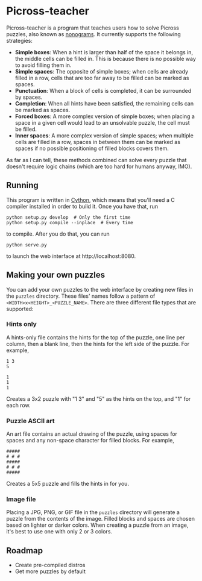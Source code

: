 # Picross-teacher

Picross-teacher is a program that teaches users how to solve Picross puzzles,
also known as [nonograms](https://en.wikipedia.org/wiki/Nonogram). It currently
supports the following strategies:

* **Simple boxes**: When a hint is larger than half of the space it belongs in,
  the middle cells can be filled in. This is because there is no possible way to
  avoid filling them in.
* **Simple spaces**: The opposite of simple boxes; when cells are already filled
  in a row, cells that are too far away to be filled can be marked as spaces.
* **Punctuation**: When a block of cells is completed, it can be surrounded by
  spaces.
* **Completion**: When all hints have been satisfied, the remaining cells can be
  marked as spaces.
* **Forced boxes**: A more complex version of simple boxes; when placing a space
  in a given cell would lead to an unsolvable puzzle, the cell must be filled.
* **Inner spaces**: A more complex version of simple spaces; when multiple cells
  are filled in a row, spaces in between them can be marked as spaces if no
  possible positioning of filled blocks covers them.

As far as I can tell, these methods combined can solve every puzzle that doesn't
require logic chains (which are too hard for humans anyway, IMO).


## Running

This program is written in [Cython](http://cython.org), which means that you'll
need a C compiler installed in order to build it. Once you have that, run

```
python setup.py develop  # Only the first time
python setup.py compile --inplace  # Every time
```

to compile. After you do that, you can run

```python serve.py```

to launch the web interface at http://localhost:8080.


## Making your own puzzles

You can add your own puzzles to the web interface by creating new files in the
`puzzles` directory. These files' names follow a pattern of `<WIDTH>x<HEIGHT>_<PUZZLE_NAME>`.
There are three different file types that are supported:

### Hints only

A hints-only file contains the hints for the top of the puzzle, one line per column,
then a blank line, then the hints for the left side of the puzzle. For example,

```
1 3
5

1
1
1
```

Creates a 3x2 puzzle with "1 3" and "5" as the hints on the top, and "1" for each row.

### Puzzle ASCII art

An art file contains an actual drawing of the puzzle, using spaces for spaces and any
non-space character for filled blocks. For example,

```
#####
# # #
#####
# # #
#####
```
Creates a 5x5 puzzle and fills the hints in for you.

### Image file

Placing a JPG, PNG, or GIF file in the `puzzles` directory will generate a puzzle from
the contents of the image. Filled blocks and spaces are chosen based on lighter or
darker colors. When creating a puzzle from an image, it's best to use one with only
2 or 3 colors.


## Roadmap

* Create pre-compiled distros
* Get more puzzles by default
